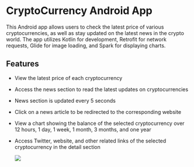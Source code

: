 # CryptoCurrency Android App

This Android app allows users to check the latest price of various cryptocurrencies, as well as stay updated on the latest news in the crypto world. The app utilizes Kotlin for development, Retrofit for network requests, Glide for image loading, and Spark for displaying charts.

## Features

- View the latest price of each cryptocurrency
- Access the news section to read the latest updates on cryptocurrencies
- News section is updated every 5 seconds
- Click on a news article to be redirected to the corresponding website
- View a chart showing the balance of the selected cryptocurrency over 12 hours, 1 day, 1 week, 1 month, 3 months, and one year
- Access Twitter, website, and other related links of the selected cryptocurrency in the detail section

  ![](app/src/main/res/drawable/crypto.gif)